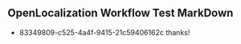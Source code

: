 ## OpenLocalization Workflow Test MarkDown
* 83349809-c525-4a4f-9415-21c59406162c thanks!

<!--HONumber=Jan17_HO1-->


